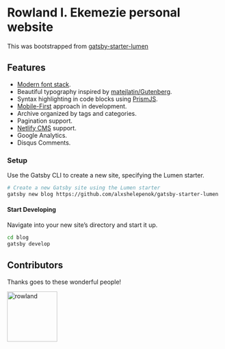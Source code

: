 # Rowland I. Ekemezie personal website

This was bootstrapped from [gatsby-starter-lumen](https://github.com/alxshelepenok/gatsby-starter-lumen)

## Features
+ [Modern font stack](https://bitsofco.de/the-new-system-font-stack).
+ Beautiful typography inspired by [matejlatin/Gutenberg](https://github.com/matejlatin/Gutenberg).
+ Syntax highlighting in code blocks using [PrismJS](http://prismjs.com).
+ [Mobile-First](https://medium.com/@mrmrs_/mobile-first-css-48bc4cc3f60f) approach in development.
+ Archive organized by tags and categories.
+ Pagination support.
+ [Netlify CMS](https://www.netlifycms.org) support.
+ Google Analytics.
+ Disqus Comments.

### Setup

Use the Gatsby CLI to create a new site, specifying the Lumen starter.

```sh
# Create a new Gatsby site using the Lumen starter
gatsby new blog https://github.com/alxshelepenok/gatsby-starter-lumen
```

#### Start Developing

Navigate into your new site’s directory and start it up.

```sh
cd blog
gatsby develop
```

## Contributors
Thanks goes to these wonderful people!

[<img alt="rowland" src="https://avatars2.githubusercontent.com/u/15085641?s=460&v=4" width="117">](https://github.com/rowlandekemezie) 
